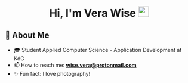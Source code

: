 <h1 align="center">Hi, I'm Vera Wise <img src="https://media.giphy.com/media/hvRJCLFzcasrR4ia7z/giphy.gif" width="28"></h1>


## 🌸 About Me
- 🎓 Student Applied Computer Science - Application Development at KdG  
- 📫 How to reach me: **wise.vera@protonmail.com**  
- ✨ Fun fact: I love photography!
